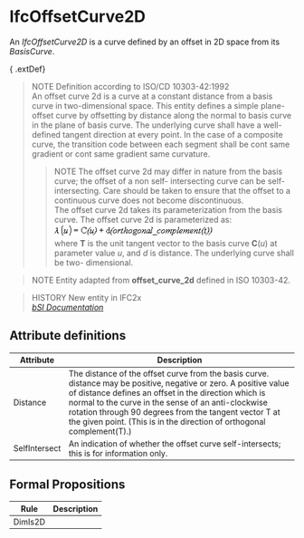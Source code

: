 IfcOffsetCurve2D
================
An _IfcOffsetCurve2D_ is a curve defined by an offset in 2D space from its
_BasisCurve_.  
  
{ .extDef}  
> NOTE Definition according to ISO/CD 10303-42:1992  
> An offset curve 2d is a curve at a constant distance from a basis curve in
> two-dimensional space. This entity defines a simple plane-offset curve by
> offsetting by distance along the normal to basis curve in the plane of basis
> curve. The underlying curve shall have a well-defined tangent direction at
> every point. In the case of a composite curve, the transition code between
> each segment shall be cont same gradient or cont same gradient same
> curvature.  
>> NOTE  The offset curve 2d may differ in nature from the basis curve; the
offset of a non self- intersecting curve can be self-intersecting. Care should
be taken to ensure that the offset to a continuous curve does not become
discontinuous.  
> The offset curve 2d takes its parameterization from the basis curve. The
> offset curve 2d is parameterized as:  
>> ![Math](../figures/ifcoffsetcurve2d-math1.gif)  
> where **T** is the unit tangent vector to the basis curve **C**(_u_) at
> parameter value _u_, and _d_ is distance. The underlying curve shall be two-
> dimensional.  
  
> NOTE  Entity adapted from **offset_curve_2d** defined in ISO 10303-42.  
  
> HISTORY  New entity in IFC2x  
[ _bSI
Documentation_](https://standards.buildingsmart.org/IFC/DEV/IFC4_2/FINAL/HTML/schema/ifcgeometryresource/lexical/ifcoffsetcurve2d.htm)


Attribute definitions
---------------------
| Attribute     | Description                                                                                                                                                                                                                                                                                                                                                         |
|---------------|---------------------------------------------------------------------------------------------------------------------------------------------------------------------------------------------------------------------------------------------------------------------------------------------------------------------------------------------------------------------|
| Distance      | The distance of the offset curve from the basis curve. distance may be positive, negative or zero. A positive value of distance defines an offset in the direction which is normal to the curve in the sense of an anti-clockwise rotation through 90 degrees from the tangent vector T at the given point. (This is in the direction of orthogonal complement(T).) |
| SelfIntersect | An indication of whether the offset curve self-intersects; this is for information only.                                                                                                                                                                                                                                                                            |

Formal Propositions
-------------------
| Rule    | Description   |
|---------|---------------|
| DimIs2D |               |


